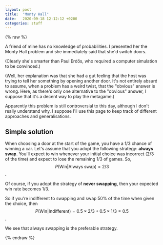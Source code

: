 ```yaml
---
layout: post
title:  "Monty Hall"
date:   2020-09-18 12:12:12 +0200
categories: stuff
---
```

{% raw %}

A friend of mine has no knowledge of probabilities. I presented her the Monty Hall problem and she immediately said that she'd switch doors. 

(Clearly she's smarter than Paul Erdős, who required a computer simulation to be convinced.)

(Well, her explanation was that she had a gut feeling that the host was trying to tell her something by opening another door. It's not entirely absurd to assume, when a problem has a weird twist, that the "obvious" answer is wrong. Here, as there's only one alternative to the "obvious" answer, I suppose that it's a decent way to play the metagame.)

Apparently this problem is still controversial to this day, although I don't really understand why. I suppose I'll use this page to keep track of different approaches and generalisations.

## Simple solution

When choosing a door at the start of the game, you have a 1/3 chance of winning a car. Let's assume that you adopt the following strategy: **always swap**. You'll expect to win whenever your initial choice was incorrect (2/3 of the time) and expect to lose the remaining 1/3 of games. So, $$P(\text{Win} \vert \text{Always swap}) = 2/3$$.

Of course, if you adopt the strategy of **never swapping**, then your expected win rate becomes 1/3. 

So if you're indifferent to swapping and swap 50% of the time when given the choice, then $$ P(\text{Win} \vert \text{Indifferent}) = 0.5\times 2/3 + 0.5 \times 1/3 = 0.5$$.

We see that always swapping is the preferable strategy. 

{% endraw %}

